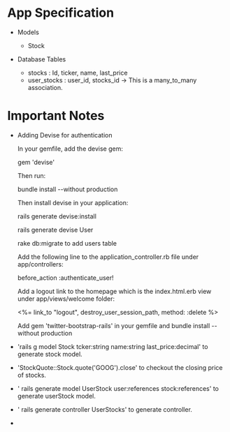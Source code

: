 # App Specification

* Models

  * Stock

* Database Tables
  
  * stocks : Id, ticker, name, last_price
  * user_stocks : user_id, stocks_id -> This is a many_to_many association.

# Important Notes

* Adding Devise for authentication
   
    In your gemfile, add the devise gem:

    gem 'devise'

    Then run:
    
    bundle install --without production
    
    Then install devise in your application:
    
    rails generate devise:install
    
    rails generate devise User
    
    rake db:migrate to add users table
    
    Add the following line to the application_controller.rb file under app/controllers:
    
    before_action :authenticate_user!
    
    Add a logout link to the homepage which is the index.html.erb view under app/views/welcome folder:
    
    <%= link_to "logout", destroy_user_session_path, method: :delete %>
    
    Add gem 'twitter-bootstrap-rails' in your gemfile and bundle install --without production
    
* 'rails g model Stock tcker:string name:string last_price:decimal' to generate stock model.
* 'StockQuote::Stock.quote('GOOG').close' to checkout the closing price of stocks.
* ' rails generate model UserStock user:references stock:references' to generate userStock model.
* ' rails generate controller UserStocks' to generate controller.
* 